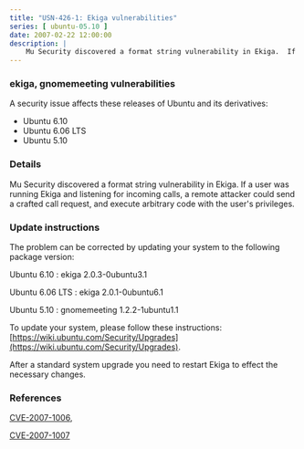 ```yaml
---
title: "USN-426-1: Ekiga vulnerabilities"
series: [ ubuntu-05.10 ]
date: 2007-02-22 12:00:00
description: |
    Mu Security discovered a format string vulnerability in Ekiga.  If a  user was running Ekiga and listening for incoming calls, a remote  attacker could send a crafted call request, and execute arbitrary code  with the user&#39;s privileges.
--- 
```

 
### ekiga, gnomemeeting vulnerabilities

A security issue affects these releases of Ubuntu and its derivatives:

* Ubuntu 6.10
* Ubuntu 6.06 LTS
* Ubuntu 5.10

### Details

Mu Security discovered a format string vulnerability in Ekiga. If a user was running Ekiga and listening for incoming calls, a remote attacker could send a crafted call request, and execute arbitrary code with the user&#39;s privileges.

### Update instructions

The problem can be corrected by updating your system to the following package version:

Ubuntu 6.10
 : ekiga <span>2.0.3-0ubuntu3.1</span>

Ubuntu 6.06 LTS
 : ekiga <span>2.0.1-0ubuntu6.1</span>

Ubuntu 5.10
 : gnomemeeting <span>1.2.2-1ubuntu1.1</span>

To update your system, please follow these instructions: [https://wiki.ubuntu.com/Security/Upgrades](https://wiki.ubuntu.com/Security/Upgrades).

After a standard system upgrade you need to restart Ekiga to effect the necessary changes.

### References

 [CVE-2007-1006](http://people.ubuntu.com/~ubuntu-security/cve/CVE-2007-1006), 

 [CVE-2007-1007](http://people.ubuntu.com/~ubuntu-security/cve/CVE-2007-1007)
 
